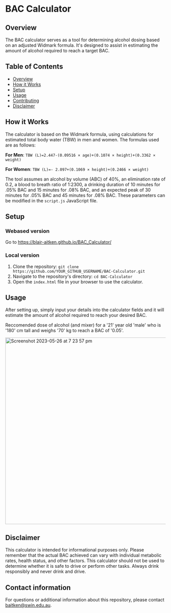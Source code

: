 # BAC Calculator

## Overview

The BAC calculator serves as a tool for determining alcohol dosing based on an adjusted Widmark formula. It's designed to assist in estimating the amount of alcohol required to reach a target BAC.

## Table of Contents

- [Overview](#overview)
- [How it Works](#how-it-works)
- [Setup](#setup)
- [Usage](#usage)
- [Contributing](#contributing)
- [Disclaimer](#disclaimer)


## How it Works

The calculator is based on the Widmark formula, using calculations for estimated total body water (TBW) in men and women. The formulas used are as follows:

**For Men**: `TBW (L)=2.447-(0.09516 × age)+(0.1074 × height)+(0.3362 × weight)`

**For Women**: `TBW (L)=- 2.097+(0.1069 × height)+(0.2466 × weight)`

The tool assumes an alcohol by volume (ABC) of 40%, an elimination rate of 0.2, a blood to breath ratio of 1:2300, a drinking duration of 10 minutes for .05% BAC and 15 minutes for .08% BAC, and an expected peak of 30 minutes for .05% BAC and 45 minutes for .08% BAC. These parameters can be modified in the `script.js` JavaScript file.

## Setup

### Webased version

Go to https://blair-aitken.github.io/BAC_Calculator/

### Local version 

1. Clone the repository: `git clone https://github.com/YOUR_GITHUB_USERNAME/BAC-Calculator.git`
2. Navigate to the repository's directory: `cd BAC-Calculator`
3. Open the `index.html` file in your browser to use the calculator.

## Usage

After setting up, simply input your details into the calculator fields and it will estimate the amount of alcohol required to reach your desired BAC.

Reccomended dose of alcohol (and mixer) for a '21' year old 'male' who is '180' cm tall and weighs '70' kg to reach a BAC of '0.05'.

<img width="587" alt="Screenshot 2023-05-26 at 7 23 57 pm" src="https://github.com/blair-aitken/BAC_Calculator/assets/131508862/9dc9f0e5-38ed-4a8b-88fc-3bf6b2fc9479">

## Disclaimer

This calculator is intended for informational purposes only. Please remember that the actual BAC achieved can vary with individual metabolic rates, health status, and other factors. This calculator should not be used to determine whether it is safe to drive or perform other tasks. Always drink responsibly and never drink and drive.

## Contact information
For questions or additional information about this repository, please contact baitken@swin.edu.au.
